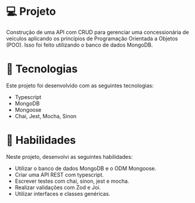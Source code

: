 # 💻 Projeto
Construção de uma API com CRUD para gerenciar uma concessionária de veículos aplicando os princípios de Programação Orientada a Objetos (POO). Isso foi feito utilizando o banco de dados MongoDB.
# 🚀 Tecnologias
Este projeto foi desenvolvido com as seguintes tecnologias:
- Typescript
- MongoDB
- Mongoose
- Chai, Jest, Mocha, Sinon
# 📌 Habilidades
Neste projeto, desenvolvi as seguintes habilidades:
- Utilizar o banco de dados MongoDB e o ODM Mongoose.
- Criar uma API REST com typescript.
- Escrever testes com chai, sinon, jest e mocha.
- Realizar validações com Zod e Joi.
- Utilizar interfaces e classes genéricas.
